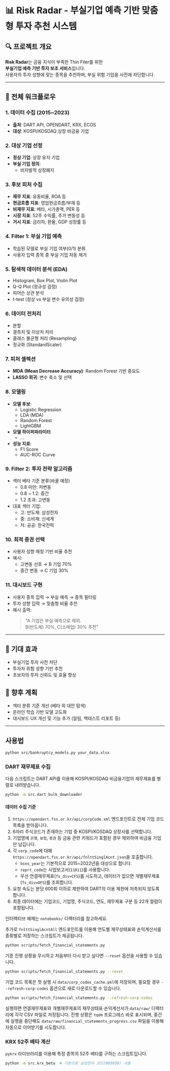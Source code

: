# 📊 Risk Radar - 부실기업 예측 기반 맞춤형 투자 추천 시스템

## 🔍 프로젝트 개요

**Risk Radar**는 금융 지식이 부족한 Thin Filer를 위한  
**부실기업 예측 기반 투자 보조 서비스**입니다.  
사용자의 투자 성향에 맞는 종목을 추천하며, 부실 위험 기업을 사전에 차단합니다.

---

## 📁 전체 워크플로우

### 1. 데이터 수집 (2015~2023)
- **출처**: DART API, OPENDART, KRX, ECOS
- **대상**: KOSPI/KOSDAQ 상장 비금융 기업

### 2. 대상 기업 선정
- **정상 기업**: 상장 유지 기업
- **부실 기업 정의**:
  - 비자발적 상장폐지

### 3. 후보 피처 수집
- **재무 지표**: 유동비율, ROA 등
- **현금흐름 지표**: 영업현금흐름/부채 등
- **비재무 지표**: 베타, 시가총액, PER 등
- **시장 지표**: 52주 수익률, 주가 변동성 등
- **거시 지표**: 금리차, 환율, GDP 성장률 등

### 4. Filter 1: 부실 기업 예측
- 학습된 모델로 부실 기업 여부(0/1) 분류
- 사용자 입력 종목 중 부실 기업 자동 제거

### 5. 탐색적 데이터 분석 (EDA)
- Histogram, Box Plot, Violin Plot
- Q-Q Plot (정규성 검정)
- 피어슨 상관 분석
- t-test (정상 vs 부실 변수 유의성 검정)

### 6. 데이터 전처리
- 분할
- 결측치 및 이상치 처리
- 클래스 불균형 처리 (Resampling)
- 정규화 (StandardScaler)

### 7. 피처 셀렉션
- **MDA (Mean Decrease Accuracy)**: Random Forest 기반 중요도
- **LASSO 회귀**: 변수 축소 및 선택

### 8. 모델링
- **모델 후보**:
  - Logistic Regression
  - LDA (MDA)
  - Random Forest
  - LightGBM
- **모델 하이퍼파라미터**
  - ...
- **성능 지표**:
  - F1 Score
  - AUC-ROC Curve

### 9. Filter 2: 투자 전략 알고리즘
- 섹터 베타 기준 분류(바꿀 예정)
  - 0.8 미만: 저변동
  - 0.8 ~ 1.2: 중간
  - 1.2 초과: 고변동
- 대표 섹터 기업:
  - 고: 반도체: 삼성전자
  - 중: 소비재: 신세계
  - 저: 공공: 한국전력

### 10. 최적 증권 선택
- 사용자 성향 매칭 기반 비율 추천
- 예시:
  - 고변동 선호 → B 기업 70%
  - 중간 변동 → C 기업 30%

### 11. 대시보드 구현
- 사용자 종목 입력 → 부실 예측 → 종목 필터링
- 투자 성향 입력 → 맞춤형 비율 추천
- 예시 출력:
  > "A 기업은 부실 예측으로 제외.  
  > B(반도체) 70%, C(소매업) 30% 추천"

---

## 📌 기대 효과

- 부실기업 투자 사전 차단
- 투자자 위험 성향 기반 추천
- 초보자의 투자 신뢰도 및 효율 향상

## 📌 향후 계획
- 섹터 분류 기준 개선 (베타 외 대안 탐색)
- 온라인 학습 기반 모델 고도화
- 대시보드 UX 개선 및 기능 추가 (알림, 백테스트 리포트 등)

---

## 사용법
```bash
python src/bankruptcy_models.py your_data.xlsx
```

### DART 재무제표 수집

다음 스크립트는 DART API를 이용해 KOSPI/KOSDAQ 비금융기업의 재무제표를 병렬로 내려받습니다.

```bash
python -m src.dart_bulk_downloader
```

#### 데이터 수집 기준

1. `https://opendart.fss.or.kr/api/corpCode.xml` 엔드포인트로 전체 기업 코드 목록을 받아옵니다.
2. 6자리 주식코드가 존재하는 기업 중 KOSPI/KOSDAQ 상장사를 선택합니다.
3. 기업명에 `은행`, `보험`, `증권` 등 금융 관련 키워드가 포함된 경우 제외하여 비금융 기업만 남깁니다.
4. 각 `corp_code`에 대해 `https://opendart.fss.or.kr/api/fnlttSinglAcnt.json`을 호출합니다.
   - `bsns_year`는 기본적으로 2015~2022년을 대상으로 합니다.
   - `reprt_code`는 사업보고서(`11011`)를 사용합니다.
   - 우선 연결재무제표(`fs_div=CFS`)를 시도하고, 데이터가 없으면 개별재무제표(`fs_div=OFS`)를 조회합니다.
5. 요청 속도는 분당 600회 이하로 제한하여 DART의 이용 제한에 저촉되지 않도록 합니다.
6. 최종 데이터에는 기업코드, 기업명, 주식코드, 연도, 재무제표 구분 등 22개 컬럼이 포함됩니다.

인터랙티브 예제는 `notebooks/` 디렉터리를 참고하세요.

추가로 `fnlttSinglAcntAll` 엔드포인트를 이용해 연도별 재무상태표와 손익계산서를
종류별로 저장하는 스크립트가 제공됩니다.

```bash
python scripts/fetch_financial_statements.py
```

기존 진행 상황을 무시하고 처음부터 다시 받고 싶다면 `--reset` 옵션을 사용할 수 있습니다.

```bash
python scripts/fetch_financial_statements.py --reset
```

기업 코드 목록은 첫 실행 시 `data/corp_codes_cache.pkl`에 저장되며,
필요할 경우 `--refresh-corp-codes` 옵션으로 새로 다운로드할 수 있습니다.

```bash
python scripts/fetch_financial_statements.py --refresh-corp-codes
```

실행하면 연결재무제표와 개별재무제표의 재무상태표·손익계산서가
`data/raw/` 디렉터리에 각각 CSV 파일로 저장됩니다. 진행 상황은
`tqdm` 프로그레스 바로 표시되며, 중간에 실행을 중단해도
`data/raw/financial_statements_progress.csv` 파일을 이용해 자동으로
이어받기를 시도합니다.

### KRX 52주 베타 계산

`pykrx` 라이브러리를 이용해 특정 종목의 52주 베타를 구하는 스크립트입니다.

```bash
python -m src.krx_beta  # 기본으로 삼성전자 코드(005930) 사용
```

